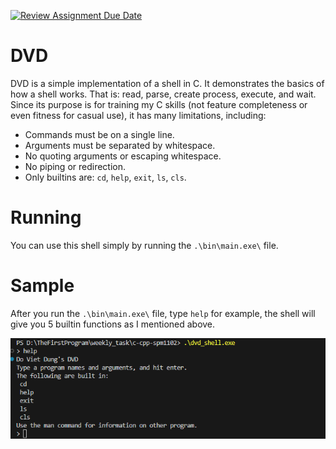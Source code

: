 [![Review Assignment Due Date](https://classroom.github.com/assets/deadline-readme-button-24ddc0f5d75046c5622901739e7c5dd533143b0c8e959d652212380cedb1ea36.svg)](https://classroom.github.com/a/jN_gXyqP)
# DVD
DVD is a simple implementation of a shell in C. It demonstrates the basics of how a shell works. That is: read, parse, create process, execute, and wait. Since its purpose is for training my C skills (not feature completeness or even fitness for casual use), it has many limitations, including:

- Commands must be on a single line.
- Arguments must be separated by whitespace.
- No quoting arguments or escaping whitespace.
- No piping or redirection.
- Only builtins are: `cd`, `help`, `exit`, `ls`, `cls`.
# Running
You can use this shell simply by running the `.\bin\main.exe\` file.
# Sample
After you run the `.\bin\main.exe\` file, type `help` for example, the shell will give you 5 builtin functions as I mentioned above.

![alt text](image-1.png)